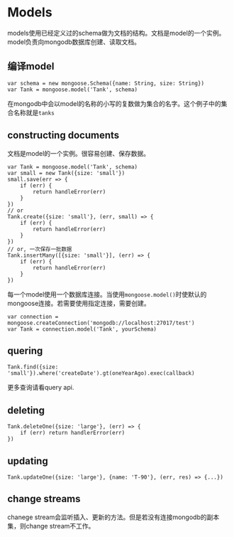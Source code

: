 # Models

models使用已经定义过的schema做为文档的结构。文档是model的一个实例。model负责向mongodb数据库创建、读取文档。

## 编译model

```
var schema = new mongoose.Schema({name: String, size: String})
var Tank = mongoose.model('Tank', schema)
```

在mongodb中会以model的名称的小写的复数做为集合的名字。这个例子中的集合名称就是`tanks`

## constructing documents

文档是model的一个实例。很容易创建、保存数据。

```
var Tank = mongoose.model('Tank', schema)
var small = new Tank({size: 'small'})
small.save(err => {
	if (err) {
		return handleError(err)
	}
})
// or
Tank.create({size: 'small'}, (err, small) => {
	if (err) {
		return handleError(err)
	}
})
// or, 一次保存一批数据
Tank.insertMany([{size: 'small'}], (err) => {
	if (err) {
		return handleError(err)
	}
})
```

每一个model使用一个数据库连接。当使用`mongoose.model()`时使默认的mongoose连接。若需要使用指定连接，需要创建。

```
var connection = mongoose.createConnection('mongodb://localhost:27017/test')
var Tank = connection.model('Tank', yourSchema)
```

## quering

`Tank.find({size: 'small'}).where('createDate').gt(oneYearAgo).exec(callback)`

更多查询请看query api.

## deleting

```
Tank.deleteOne({size: 'large'}, (err) => {
	if (err) return handlerError(err)
})
```

## updating

```
Tank.updateOne({size: 'large'}, {name: 'T-90'}, (err, res) => {...})
```

## change streams

chanege stream会监听插入、更新的方法。但是若没有连接mongodb的副本集，则change stream不工作。

